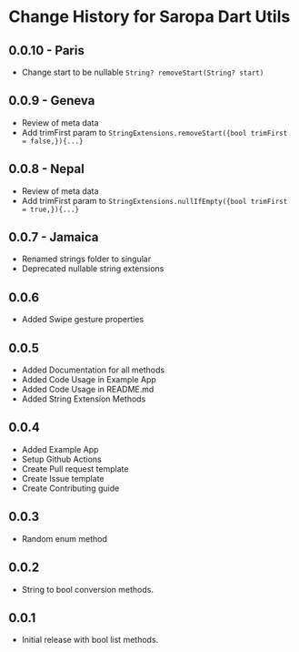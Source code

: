 # Change History for Saropa Dart Utils

## 0.0.10 - Paris

* Change start to be nullable ```String? removeStart(String? start)```

## 0.0.9 - Geneva

* Review of meta data
* Add trimFirst param to ```StringExtensions.removeStart({bool trimFirst = false,}){...}```

## 0.0.8 - Nepal

* Review of meta data
* Add trimFirst param to ```StringExtensions.nullIfEmpty({bool trimFirst = true,}){...}```

## 0.0.7 - Jamaica

* Renamed strings folder to singular
* Deprecated nullable string extensions

## 0.0.6

* Added Swipe gesture properties

## 0.0.5

* Added Documentation for all methods
* Added Code Usage in Example App
* Added Code Usage in README.md
* Added String Extension Methods

## 0.0.4

* Added Example App
* Setup Github Actions
* Create Pull request template
* Create Issue template
* Create Contributing guide

## 0.0.3

* Random enum method

## 0.0.2

* String to bool conversion methods.

## 0.0.1

* Initial release with bool list methods.
